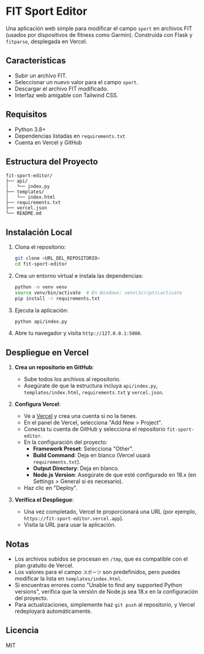 # FIT Sport Editor

Una aplicación web simple para modificar el campo `sport` en archivos FIT (usados por dispositivos de fitness como Garmin). Construida con Flask y `fitparse`, desplegada en Vercel.

## Características
- Subir un archivo FIT.
- Seleccionar un nuevo valor para el campo `sport`.
- Descargar el archivo FIT modificado.
- Interfaz web amigable con Tailwind CSS.

## Requisitos
- Python 3.8+
- Dependencias listadas en `requirements.txt`
- Cuenta en Vercel y GitHub

## Estructura del Proyecto
```
fit-sport-editor/
├── api/
│   └── index.py
├── templates/
│   └── index.html
├── requirements.txt
├── vercel.json
└── README.md
```

## Instalación Local
1. Clona el repositorio:
   ```bash
   git clone <URL_DEL_REPOSITORIO>
   cd fit-sport-editor
   ```

2. Crea un entorno virtual e instala las dependencias:
   ```bash
   python -m venv venv
   source venv/bin/activate  # En Windows: venv\Scripts\activate
   pip install -r requirements.txt
   ```

3. Ejecuta la aplicación:
   ```bash
   python api/index.py
   ```

4. Abre tu navegador y visita `http://127.0.0.1:5000`.

## Despliegue en Vercel
1. **Crea un repositorio en GitHub**:
   - Sube todos los archivos al repositorio.
   - Asegúrate de que la estructura incluya `api/index.py`, `templates/index.html`, `requirements.txt` y `vercel.json`.

2. **Configura Vercel**:
   - Ve a [Vercel](https://vercel.com) y crea una cuenta si no la tienes.
   - En el panel de Vercel, selecciona "Add New > Project".
   - Conecta tu cuenta de GitHub y selecciona el repositorio `fit-sport-editor`.
   - En la configuración del proyecto:
     - **Framework Preset**: Selecciona "Other".
     - **Build Command**: Deja en blanco (Vercel usará `requirements.txt`).
     - **Output Directory**: Deja en blanco.
     - **Node.js Version**: Asegúrate de que esté configurado en 18.x (en Settings > General si es necesario).[](https://www.genelify.com/blog/deploy-a-python-flask-app-to-vercel)
   - Haz clic en "Deploy".

3. **Verifica el Despliegue**:
   - Una vez completado, Vercel te proporcionará una URL (por ejemplo, `https://fit-sport-editor.vercel.app`).
   - Visita la URL para usar la aplicación.

## Notas
- Los archivos subidos se procesan en `/tmp`, que es compatible con el plan gratuito de Vercel.
- Los valores para el campo `スポーツ` son predefinidos, pero puedes modificar la lista en `templates/index.html`.
- Si encuentras errores como "Unable to find any supported Python versions", verifica que la versión de Node.js sea 18.x en la configuración del proyecto.[](https://www.genelify.com/blog/deploy-a-python-flask-app-to-vercel)
- Para actualizaciones, simplemente haz `git push` al repositorio, y Vercel redeployará automáticamente.

## Licencia
MIT